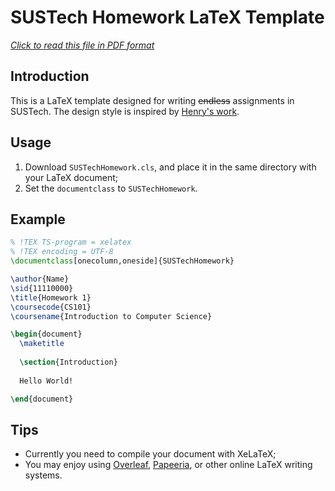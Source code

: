 # SUSTech Homework LaTeX Template

[_Click to read this file in PDF format_](https://github.com/ziqin/LaTeX-SUSTechHomework/blob/master/README.pdf)

## Introduction

This is a LaTeX template designed for writing ~~endless~~ assignments in SUSTech. The design style is inspired by [Henry's work](https://github.com/Henrycobaltech/SUSTechHomeworkTemplate).

## Usage

1. Download `SUSTechHomework.cls`, and place it in the same directory with your LaTeX document;
2. Set the `documentclass` to `SUSTechHomework`.

## Example

```latex
% !TEX TS-program = xelatex
% !TEX encoding = UTF-8
\documentclass[onecolumn,oneside]{SUSTechHomework}

\author{Name}
\sid{11110000}
\title{Homework 1}
\coursecode{CS101}
\coursename{Introduction to Computer Science}

\begin{document}
  \maketitle
  
  \section{Introduction}
  
  Hello World!

\end{document}
```

## Tips

- Currently you need to compile your document with XeLaTeX;
- You may enjoy using [Overleaf](https://www.overleaf.com), [Papeeria](https://www.papeeria.com), or other online LaTeX writing systems.